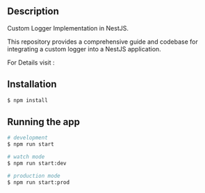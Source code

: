 ## Description

Custom Logger Implementation in NestJS.

This repository provides a comprehensive guide and codebase for integrating a custom logger into a NestJS application.

For Details visit :

## Installation

```bash
$ npm install
```

## Running the app

```bash
# development
$ npm run start

# watch mode
$ npm run start:dev

# production mode
$ npm run start:prod
```
